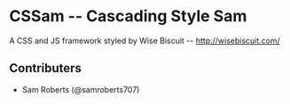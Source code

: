 # CSSam -- Cascading Style Sam
A CSS and JS framework styled by Wise Biscuit -- http://wisebiscuit.com/
## Contributers
- Sam Roberts (@samroberts707)